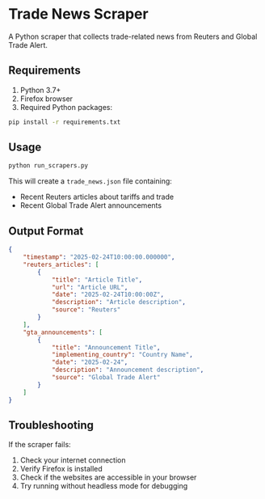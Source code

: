 # Trade News Scraper

A Python scraper that collects trade-related news from Reuters and Global Trade Alert.

## Requirements

1. Python 3.7+
2. Firefox browser
3. Required Python packages:
```bash
pip install -r requirements.txt
```

## Usage

```bash
python run_scrapers.py
```

This will create a `trade_news.json` file containing:
- Recent Reuters articles about tariffs and trade
- Recent Global Trade Alert announcements

## Output Format

```json
{
    "timestamp": "2025-02-24T10:00:00.000000",
    "reuters_articles": [
        {
            "title": "Article Title",
            "url": "Article URL",
            "date": "2025-02-24T10:00:00Z",
            "description": "Article description",
            "source": "Reuters"
        }
    ],
    "gta_announcements": [
        {
            "title": "Announcement Title",
            "implementing_country": "Country Name",
            "date": "2025-02-24",
            "description": "Announcement description",
            "source": "Global Trade Alert"
        }
    ]
}
```

## Troubleshooting

If the scraper fails:
1. Check your internet connection
2. Verify Firefox is installed
3. Check if the websites are accessible in your browser
4. Try running without headless mode for debugging
